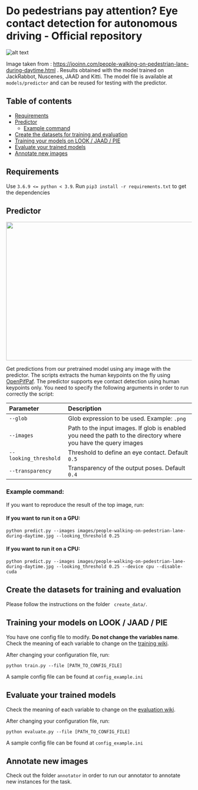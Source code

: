 # Do pedestrians pay attention? Eye contact detection for autonomous driving - Official repository

![alt text](https://github.com/vita-epfl/looking/blob/main/images/people-walking-on-pedestrian-lane-during-daytime.pedictions.png)

Image taken from : https://jooinn.com/people-walking-on-pedestrian-lane-during-daytime.html . Results obtained with the model trained on JackRabbot, Nuscenes, JAAD and Kitti. The model file is available at ```models/predictor``` and can be reused for testing with the predictor. 

## Table of contents

- [Requirements](#requirements)
- [Predictor](#predictor)
  * [Example command](#example-command-)
- [Create the datasets for training and evaluation](#create-the-datasets-for-training-and-evaluation)
- [Training your models on LOOK / JAAD / PIE](#training-your-models-on-look---jaad---pie)
- [Evaluate your trained models](#evaluate-your-trained-models)
- [Annotate new images](#annotate-new-images)


## Requirements

Use ```3.6.9 <= python < 3.9```. Run ```pip3 install -r requirements.txt``` to get the dependencies

## Predictor

<img src="https://github.com/vita-epfl/looking/blob/main/images/kitti.gif" data-canonical-src="https://github.com/vita-epfl/looking/blob/main/images/kitti.gif" width="1238" height="375" />

Get predictions from our pretrained model using any image with the predictor. The scripts extracts the human keypoints on the fly using [OpenPifPaf](https://openpifpaf.github.io/intro.html). The predictor supports eye contact detection using human keypoints only.
You need to specify the following arguments in order to run correctly the script:

| Parameter                 |Description   |
| :------------------------ |:-------------|
| ```--glob``` | Glob expression to be used. Example: ```.png``` |
| ```--images```  | Path to the input images. If glob is enabled you need the path to the directory where you have the query images |
| ```--looking_threshold```  | Threshold to define an eye contact. Default ```0.5```|
| ```--transparency```  | Transparency of the output poses. Default ```0.4```|

### Example command:

If you want to reproduce the result of the top image, run:

#### If you want to run it on a GPU:
```
python predict.py --images images/people-walking-on-pedestrian-lane-during-daytime.jpg --looking_threshold 0.25
```
#### If you want to run it on a CPU:
```
python predict.py --images images/people-walking-on-pedestrian-lane-during-daytime.jpg --looking_threshold 0.25 --device cpu --disable-cuda
```

## Create the datasets for training and evaluation

Please follow the instructions on the folder ``` create_data/```.

## Training your models on LOOK / JAAD / PIE

You have one config file to modify. **Do not change the variables name**. Check the meaning of each variable to change on the [training wiki](/wikis/train.md).

After changing your configuration file, run:

```python train.py --file [PATH_TO_CONFIG_FILE]```

A sample config file can be found at ```config_example.ini```

## Evaluate your trained models

Check the meaning of each variable to change on the [evaluation wiki](/wikis/eval.md).

After changing your configuration file, run:

```python evaluate.py --file [PATH_TO_CONFIG_FILE]```

A sample config file can be found at ```config_example.ini```

## Annotate new images

Check out the folder ```annotator``` in order to run our annotator to annotate new instances for the task.
